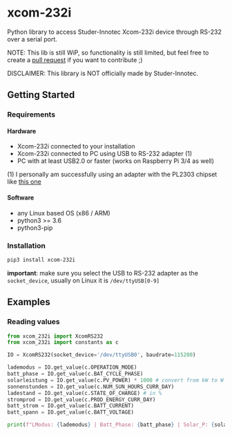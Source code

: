 # xcom-232i

Python library to access Studer-Innotec Xcom-232i device through RS-232 over a serial port.

NOTE: This lib is still WiP, so functionality is still limited, but feel free to create a [pull request](https://github.com/studer-innotec/xcom485i/pulls) if you want to contribute ;)

DISCLAIMER: This library is NOT officially made by Studer-Innotec.

## Getting Started

### Requirements

#### Hardware

- Xcom-232i connected to your installation
- Xcom-232i connected to PC using USB to RS-232 adapter (1)
- PC with at least USB2.0 or faster (works on Raspberry Pi 3/4 as well)

(1) I personally am successfully using an adapter with the PL2303 chipset like [this one](https://www.amazon.de/dp/B00QUZY4UG)

#### Software

- any Linux based OS (x86 / ARM)
- python3 >= 3.6
- python3-pip

### Installation

```bash
pip3 install xcom-232i
```

**important**: make sure you select the USB to RS-232 adapter as the `socket_device`, usually on Linux it is `/dev/ttyUSB[0-9]`

## Examples

### Reading values

```python
from xcom_232i import XcomRS232
from xcom_232i import constants as c

IO = XcomRS232(socket_device='/dev/ttyUSB0', baudrate=115200)

lademodus = IO.get_value(c.OPERATION_MODE)
batt_phase = IO.get_value(c.BAT_CYCLE_PHASE)
solarleistung = IO.get_value(c.PV_POWER) * 1000 # convert from kW to W
sonnenstunden = IO.get_value(c.NUM_SUN_HOURS_CURR_DAY)
ladestand = IO.get_value(c.STATE_OF_CHARGE) # in %
stromprod = IO.get_value(c.PROD_ENERGY_CURR_DAY)
batt_strom = IO.get_value(c.BATT_CURRENT)
batt_spann = IO.get_value(c.BATT_VOLTAGE)

print(f"LModus: {lademodus} | Batt_Phase: {batt_phase} | Solar_P: {solarleistung} | SonnenH: {sonnenstunden} | Batt_V: {batt_spann} | SOC: {ladestand}")
```
